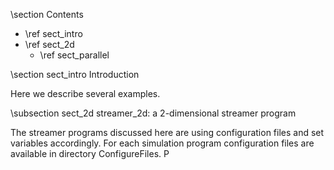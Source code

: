 \section Contents
<ul>
	<li> \ref sect_intro </li>
	<li> \ref sect_2d
		<ul>
			<li> \ref sect_parallel </li>
		</ul>
	</li>

</ul>

\section sect_intro Introduction 

Here we describe several examples.

\subsection sect_2d streamer_2d: a 2-dimensional streamer program

The streamer programs discussed here are using configuration files
and set variables accordingly. For each simulation program configuration
files are available in directory ConfigureFiles. P
